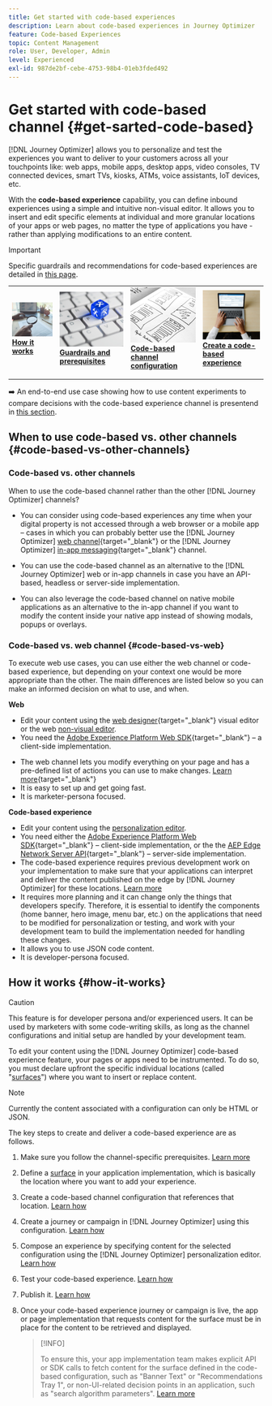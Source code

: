```yaml
---
title: Get started with code-based experiences
description: Learn about code-based experiences in Journey Optimizer
feature: Code-based Experiences
topic: Content Management
role: User, Developer, Admin
level: Experienced
exl-id: 987de2bf-cebe-4753-98b4-01eb3fded492
---
```

# Get started with code-based channel {#get-sarted-code-based}

[!DNL Journey Optimizer] allows you to personalize and test the experiences you want to deliver to your customers across all your touchpoints like: web apps, mobile apps, desktop apps, video consoles, TV connected devices, smart TVs, kiosks, ATMs, voice assistants, IoT devices, etc.

With the **code-based experience** capability, you can define inbound experiences using a simple and intuitive non-visual editor. It allows you to insert and edit specific elements at individual and more granular locations of your apps or web pages, no matter the type of applications you have - rather than applying modifications to an entire content.

<!--[!DNL Journey Optimizer] allows you to compose and deliver content on any inbound device in a developer-focused workflow. You can leverage all the personalization capabilities, and preview what will be published. The content can be static (images, text, JSON, HTML) or dynamic (offers, decisions, recommendations). You can also insert custom content actions in your omni-channel journeys.-->

>[!IMPORTANT]
>
>Specific guardrails and recommendations for code-based experiences are detailed in [this page](code-based-prerequisites.md).
 

<!--Discover the detailed steps to create a code-based campaign in this video.-->

<table style="table-layout:fixed"><tr style="border: 0;">
<td>
<a href="#how-it-works">
<img alt="Lead" src="../assets/do-not-localize/privacy-audit.jpeg">
</a>
<div><a href="#how-it-works"><strong>How it works</strong>
</div>
<p>
</td>
<td>
<a href="code-based-prerequisites.md">
<img alt="Validation" src="../assets/do-not-localize/web-prerequisites.jpg">
</a>
<div>
<a href="code-based-prerequisites.md"><strong>Guardrails and prerequisites</strong></a>
</div>
<p>
</td>
<td>
<a href="code-based-configuration.md">
<img alt="Validation" src="../assets/do-not-localize/web-design.jpg">
</a>
<div>
<a href="code-based-implementation-samples.md"><strong>Code-based channel configuration</strong></a>
</div>
<p>
</td>
<td>
<a href="create-code-based.md#create-code-based-campaign">
<img alt="Infrequent" src="../assets/do-not-localize/web-create.jpg">
</a>
<div>
<a href="create-code-based.md#create-code-based-campaign"><strong>Create a code-based experience</strong></a>
</div>
<p></td>
</tr></table>

<!--[Learn how to create a code-based campaign in this video](#video)-->

➡️ An end-to-end use case showing how to use content experiments to compare decisions with the code-based experience channel is presentend in [this section](experience-decisioning-uc.md).

## When to use code-based vs. other channels {#code-based-vs-other-channels}

### Code-based vs. other channels

When to use the code-based channel rather than the other [!DNL Journey Optimizer] channels?

* You can consider using code-based experiences any time when your digital property is not accessed through a web browser or a mobile app – cases in which you can probably better use the [!DNL Journey Optimizer] [web channel](../web/get-started-web.md){target="_blank"} or the [!DNL Journey Optimizer] [in-app messaging](../in-app/get-started-in-app.md){target="_blank"} channel.

<!--* You can use the code-based channel as an alternative to the [!DNL Journey Optimizer] web channel if your website cannot be loaded into the [web designer](../web/web-visual-editor.md){target="_blank"} visual editor or if you cannot use the [browser extension](../web/web-prerequisites.md#visual-authoring-prerequisites){target="_blank"} that powers visual authoring for web channel.-->

* You can use the code-based channel as an alternative to the [!DNL Journey Optimizer] web or in-app channels in case you have an API-based, headless or server-side implementation.

* You can also leverage the code-based channel on native mobile applications as an alternative to the in-app channel if you want to modify the content inside your native app instead of showing modals, popups or overlays.

### Code-based vs. web channel {#code-based-vs-web}

To execute web use cases, you can use either the web channel or code-based experience, but depending on your context one would be more appropriate than the other. The main differences are listed below so you can make an informed decision on what to use, and when.

**Web**

* Edit your content using the [web designer](../web/web-visual-editor.md){target="_blank"} visual editor or the web [non-visual editor](../web/web-non-visual-editor.md).
* You need the [Adobe Experience Platform Web SDK](https://experienceleague.adobe.com/docs/platform-learn/implement-web-sdk/overview.html){target="_blank"} – a client-side implementation.
<!--* You need the [Adobe Experience Cloud Visual Editing Helper](https://chrome.google.com/webstore/detail/adobe-experience-cloud-vi/kgmjjkfjacffaebgpkpcllakjifppnca){target="_blank"} extension installed on your web browser. [Learn more](../web/web-prerequisites.md){target="_blank"}-->
* The web channel lets you modify everything on your page and has a pre-defined list of actions you can use to make changes. [Learn more](../web/web-visual-editor.md){target="_blank"}
* It is easy to set up and get going fast.
* It is marketer-persona focused.

**Code-based experience**

* Edit your content using the [personalization editor](create-code-based.md#edit-code).
* You need either the [Adobe Experience Platform Web SDK](https://experienceleague.adobe.com/docs/platform-learn/implement-web-sdk/overview.html){target="_blank"} – client-side implementation, or the the [AEP Edge Network Server API](https://experienceleague.adobe.com/docs/experience-platform/edge-network-server-api/data-collection/interactive-data-collection.html){target="_blank"} – server-side implementation.
* The code-based experience requires previous development work on your implementation to make sure that your applications can interpret and deliver the content published on the edge by [!DNL Journey Optimizer] for these locations. [Learn more](code-based-surface.md)
* It requires more planning and it can change only the things that developers specify. Therefore, it is essential to identify the components (home banner, hero image, menu bar, etc.) on the applications that need to be modified for personalization or testing, and work with your development team to build the implementation needed for handling these changes.  
* It allows you to use JSON code content.
* It is developer-persona focused.

## How it works {#how-it-works}

>[!CAUTION]
>
>This feature is for developer persona and/or experienced users. It can be used by marketers with some code-writing skills, as long as the channel configurations and initial setup are handled by your development team.

To edit your content using the [!DNL Journey Optimizer] code-based experience feature, your pages or apps need to be instrumented. To do so, you must declare upfront the specific individual locations (called "[surfaces](code-based-surface.md)") where you want to insert or replace content.

>[!NOTE]
>
>Currently the content associated with a configuration can only be HTML or JSON. 

The key steps to create and deliver a code-based experience are as follows.

1. Make sure you follow the channel-specific prerequisites. [Learn more](code-based-prerequisites.md)

1. Define a [surface](code-based-surface.md#surface-definition) in your application implementation, which is basically the location where you want to add your experience.

1. Create a code-based channel configuration that references that location. [Learn how](code-based-configuration.md#create-code-based-configuration)

1. Create a journey or campaign in [!DNL Journey Optimizer] using this configuration. [Learn how](create-code-based.md#create-code-based-campaign)

1. Compose an experience by specifying content for the selected configuration using the [!DNL Journey Optimizer] personalization editor. [Learn how](create-code-based.md#edit-code)

1. Test your code-based experience. [Learn how](test-code-based.md)

1. Publish it. [Learn how](publish-code-based.md)

1. Once your code-based experience journey or campaign is live, the app or page implementation that requests content for the surface must be in place for the content to be retrieved and displayed.

    >[!INFO]
    >
    >To ensure this, your app implementation team makes explicit API or SDK calls to fetch content for the surface defined in the code-based configuration, such as "Banner Text" or "Recommendations Tray 1", or non-UI-related decision points in an application, such as "search algorithm parameters". <!--In this case, the implementation team is responsible for rendering or otherwise interpreting and acting on the returned content.--> [Learn more](code-based-implementation-samples.md)

